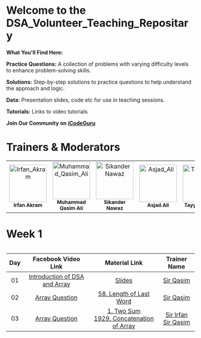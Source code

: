 # Welcome to the DSA_Volunteer_Teaching_Repositary

**What You'll Find Here:**

**Practice Questions:** A collection of problems with varying difficulty levels to enhance problem-solving skills.

**Solutions:** Step-by-step solutions to practice questions to help understand the approach and logic.

**Data:** Presentation slides, code etc for use in teaching sessions.

**Tutorials:** Links to video tutorials

**Join Our Community on [iCodeGuru](https://icode.guru/join/)**

# Trainers & Moderators

<table >
     <tbody>
          <tr>
               <td align="center">
                    <a href="https://github.com/irfanakram994">
                         <img src="https://avatars.githubusercontent.com/u/88235260?v=4" width="100px;" alt="Irfan_Akram"/>
                         <br />
                         <sub><b>Irfan Akram</b></sub>
                    </a> 
               </td>
               <td align="center">
                    <a href="https://github.com/Qasimali20">
                         <img src="https://media.licdn.com/dms/image/D4D03AQHsBMcLB55ZeQ/profile-displayphoto-shrink_800_800/0/1684694049702?e=1723075200&v=beta&t=Ncpux5VYHOi26zCYohxWf_HiTOx04uwZFZkh_bv3Ej4" width="100px;" alt="Muhammad_Qasim_Ali"/>
                         <br />
                         <sub><b>Muhammad Qasim Ali</b></sub>
                    </a> 
               </td>
               <td align="center">
                    <a href="https://github.com/sikander-nawaz">
                         <img src="https://avatars.githubusercontent.com/u/121254651?v=4" width="100px;" alt="Sikander Nawaz"/>
                         <br />
                         <sub><b>Sikander Nawaz</b></sub>
                    </a> 
               </td>
               <td align="center">
                    <a href="https://github.com/A5jadAli">
                         <img src="https://avatars.githubusercontent.com/u/123229279?v=4" width="100px;" alt="Asjad_Ali"/>
                         <br />
                         <sub><b>Asjad Ali</b></sub>
                    </a> 
               </td>
               <td align="center">
                    <a href="https://github.com/tayyabrehan">
                         <img src="https://media.licdn.com/dms/image/D4D03AQG_VVXXEWc6FA/profile-displayphoto-shrink_800_800/0/1702522963844?e=1723075200&v=beta&t=EHbHlTTTwjrrsbInfYUm8FYRqChAMlijR-bw4rn0KBE" width="100px;" alt="Tayyab_Rehan"/>
                         <br />
                         <sub><b>Tayyab Rehan</b></sub>
                    </a> 
               </td>
          </tr>     
     </tbody>
<table>

# Week 1

| Day                            | Facebook Video Link                                                                                                     | Material Link                                                                                                                                                              | Trainer Name                                                                                                                                                 |
| ------------------------------ | ----------------------------------------------------------------------------------------------------------------------- | -------------------------------------------------------------------------------------------------------------------------------------------------------------------------- | ------------------------------------------------------------------------------------------------------------------------------------------------------------ |
| <div align="center"> 01 </div> | <div align="center"> [Introduction of DSA and Array](https://www.facebook.com/iCodeguru/videos/1013845070132222) </div> | <div align="center"> [Slides](https://docs.google.com/presentation/d/1txuV1nfX6loDIdpSDsM8Rw51b2s1ToN9F90W83tHpi0/edit?usp=sharing) </div>                                 | <div align="center"> [Sir Qasim](https://www.linkedin.com/in/muhammad-qasim-ali/) </div>                                                                     |
| <div align="center"> 02 </div> | <div align="center"> [Array Question](https://www.facebook.com/iCodeguru/videos/1589526091828509) </div>                | <div align="center"> [58. Length of Last Word](https://leetcode.com/problems/length-of-last-word) </div>                                                                   | <div align="center"> [Sir Qasim](https://www.linkedin.com/in/muhammad-qasim-ali/) </div>                                                                     |
| <div align="center"> 03 </div> | <div align="center"> [Array Question](https://www.facebook.com/iCodeguru/videos/7397410460357907) </div>                | <div align="center"> [1. Two Sum](https://leetcode.com/problems/two-sum) </br> [1929. Concatenation of Array](https://leetcode.com/problems/concatenation-of-array) </div> | <div align="center"> [Sir Irfan](https://www.linkedin.com/in/irfan-ali-76a82a212/) </br> [Sir Qasim](https://www.linkedin.com/in/muhammad-qasim-ali/) </div> |
                    
